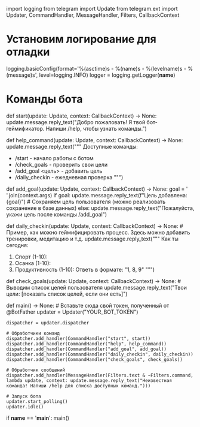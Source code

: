 import logging
from telegram import Update
from telegram.ext import Updater, CommandHandler, MessageHandler, Filters, CallbackContext

# Установим логирование для отладки
logging.basicConfig(format='%(asctime)s - %(name)s - %(levelname)s - %(message)s', level=logging.INFO)
logger = logging.getLogger(__name__)

# Команды бота
def start(update: Update, context: CallbackContext) -> None:
    update.message.reply_text("Добро пожаловать! Я твой бот-геймификатор. Напиши /help, чтобы узнать команды.")

def help_command(update: Update, context: CallbackContext) -> None:
    update.message.reply_text("""
Доступные команды:
- /start - начало работы с ботом
- /check_goals - проверить свои цели
- /add_goal <цель> - добавить цель
- /daily_checkin - ежедневная проверка
""")

def add_goal(update: Update, context: CallbackContext) -> None:
    goal = ' '.join(context.args)
    if goal:
        update.message.reply_text(f"Цель добавлена: {goal}")
        # Сохраняем цель пользователя (можно реализовать сохранение в базе данных)
    else:
        update.message.reply_text("Пожалуйста, укажи цель после команды /add_goal")

def daily_checkin(update: Update, context: CallbackContext) -> None:
    # Пример, как можно геймифицировать процесс. Здесь можно добавить тренировки, медитацию и т.д.
    update.message.reply_text("""
Как ты сегодня:
1. Спорт (1-10): 
2. Осанка (1-10):
3. Продуктивность (1-10):
Ответь в формате: "1, 8, 9"
""")

def check_goals(update: Update, context: CallbackContext) -> None:
    # Выводим список целей пользователя
    update.message.reply_text("Твои цели: [показать список целей, если они есть]")

def main() -> None:
    # Вставьте сюда свой токен, полученный от @BotFather
    updater = Updater("YOUR_BOT_TOKEN")

    dispatcher = updater.dispatcher

    # Обработчики команд
    dispatcher.add_handler(CommandHandler("start", start))
    dispatcher.add_handler(CommandHandler("help", help_command))
    dispatcher.add_handler(CommandHandler("add_goal", add_goal))
    dispatcher.add_handler(CommandHandler("daily_checkin", daily_checkin))
    dispatcher.add_handler(CommandHandler("check_goals", check_goals))

    # Обработчик сообщений
    dispatcher.add_handler(MessageHandler(Filters.text & ~Filters.command, lambda update, context: update.message.reply_text("Неизвестная команда! Напиши /help для списка доступных команд.")))

    # Запуск бота
    updater.start_polling()
    updater.idle()

if __name__ == '__main__':
    main()

